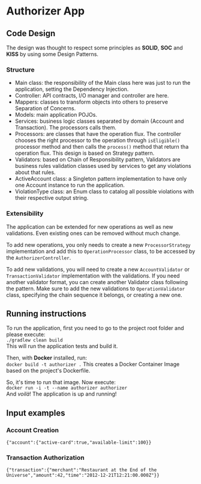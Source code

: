 # Authorizer App

## Code Design

The design was thought to respect some principles as **SOLID**, **SOC** and **KISS** by using some Design Patterns.

### Structure

 - Main class: the responsibility of the Main class here was just to run the application, setting the Dependency Injection.
 - Controller: API contracts, I/O manager and controller are here.
 - Mappers: classes to transform objects into others to preserve Separation of Concerns.
 - Models: main application POJOs.
 - Services: business logic classes separated by domain (Account and Transaction). The processors calls them.
 - Processors: are classes that have the operation flux. The controller chooses the right processor to the operation 
through `isEligible()` processor method and then calls the `process()` method that return tha operation flux. This 
design is based on Strategy pattern.
 - Validators: based on Chain of Responsibility pattern, Validators are business rules validation classes used by 
services to get any violations about that rules.
 - ActiveAccount class: a Singleton pattern implementation to have only one Account instance to run the application.
 - ViolationType class: an Enum class to catalog all possible violations with their respective output string.     

### Extensibility

The application can be extended for new operations as well as new validations. 
Even existing ones can be removed without much change.  

To add new operations, you only needs to create a new `ProcessorStrategy` implementation and add this to
`OperationProcessor` class, to be accessed by the `AuthorizerController`.  

To add new validations, you will need to create a new `AccountValidator` or `TransactionValidator` implementation with 
the validations. If you need another validator format, you can create another Validator class following the 
pattern.
Make sure to add the new validations to `OperationValidator` class, specifying the chain sequence it belongs, or 
creating a new one.  

## Running instructions

To run the application, first you need to go to the project root folder and please execute:  
`./gradlew clean build`  
This will run the application tests and build it.

Then, with **Docker** installed, run:  
`docker build -t authorizer .`
This creates a Docker Container Image based on the project's Dockerfile.

So, it's time to run that image. Now execute:  
`docker run -i -t --name authorizer authorizer`  
And _voilà_! The application is up and running!

## Input examples

### Account Creation
`{"account":{"active-card":true,"available-limit":100}}`

### Transaction Authorization
`{"transaction":{"merchant":"Restaurant at the End of the Universe","amount":42,"time":"2012-12-21T12:21:00.000Z"}}`